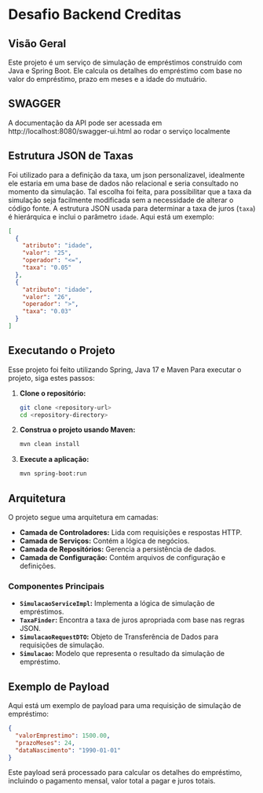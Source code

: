 

# Desafio Backend Creditas

## Visão Geral
Este projeto é um serviço de simulação de empréstimos construído com Java e Spring Boot. Ele calcula os detalhes do empréstimo com base no valor do empréstimo, prazo em meses e a idade do mutuário.
## SWAGGER 
A documentação da API pode ser acessada em http://localhost:8080/swagger-ui.html ao rodar o serviço localmente
## Estrutura JSON de Taxas
Foi utilizado para a definição da taxa, um json personalizavel, idealmente ele estaria em uma base de dados não relacional e seria consultado no momento da simulação.
Tal escolha foi feita, para possibilitar que a taxa da simulação seja facilmente modificada sem a necessidade de alterar o código fonte. 
A estrutura JSON usada para determinar a taxa de juros (`taxa`) é hierárquica e inclui o parâmetro `idade`. Aqui está um exemplo:

```json
[
  {
    "atributo": "idade",
    "valor": "25",
    "operador": "<=",
    "taxa": "0.05"  
  },
  {
    "atributo": "idade",
    "valor": "26",
    "operador": ">",
    "taxa": "0.03"
  }
]
```

## Executando o Projeto
Esse projeto foi feito utilizando Spring, Java 17 e Maven
Para executar o projeto, siga estes passos:

1. **Clone o repositório:**
   ```sh
   git clone <repository-url>
   cd <repository-directory>
   ```

2. **Construa o projeto usando Maven:**
   ```sh
   mvn clean install
   ```

3. **Execute a aplicação:**
   ```sh
   mvn spring-boot:run
   ```

## Arquitetura
O projeto segue uma arquitetura em camadas:

- **Camada de Controladores:** Lida com requisições e respostas HTTP.
- **Camada de Serviços:** Contém a lógica de negócios.
- **Camada de Repositórios:** Gerencia a persistência de dados.
- **Camada de Configuração:** Contém arquivos de configuração e definições.

### Componentes Principais
- **`SimulacaoServiceImpl`:** Implementa a lógica de simulação de empréstimos.
- **`TaxaFinder`:** Encontra a taxa de juros apropriada com base nas regras JSON.
- **`SimulacaoRequestDTO`:** Objeto de Transferência de Dados para requisições de simulação.
- **`Simulacao`:** Modelo que representa o resultado da simulação de empréstimo.

## Exemplo de Payload
Aqui está um exemplo de payload para uma requisição de simulação de empréstimo:

```json
{
  "valorEmprestimo": 1500.00,
  "prazoMeses": 24,
  "dataNascimento": "1990-01-01"
}
```
Este payload será processado para calcular os detalhes do empréstimo, incluindo o pagamento mensal, valor total a pagar e juros totais.

